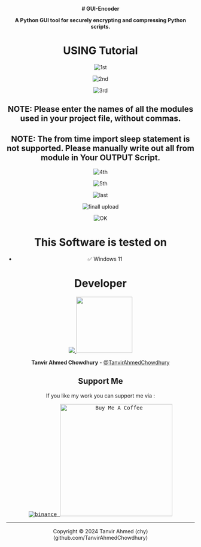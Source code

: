 <div align="center">
  
  <b># GUI-Encoder </b>
  
  <b>A Python GUI tool for securely encrypting and compressing Python scripts.</b> <br>
  
  # USING Tutorial
  ![1st](https://github.com/user-attachments/assets/bcde1525-c8eb-42c7-9ee2-cbe860ad73b0)

  ![2nd](https://github.com/user-attachments/assets/e34ffffd-7a74-4c9c-90f9-c828175bbd01)

![3rd](https://github.com/user-attachments/assets/f14d2561-a2c7-4040-8e45-e8262adcd40d)

  ## NOTE: Please enter the names of all the modules used in your project file, without commas.
  ## NOTE: The from time import sleep statement is not supported. Please manually write out all from module in Your OUTPUT Script.

![4th](https://github.com/user-attachments/assets/d34b4933-3300-4dbf-bbdb-9ab7ac215ee3)

  ![5th](https://github.com/user-attachments/assets/181a868a-cc86-4b24-b4a6-3500d867a050)

  ![last](https://github.com/user-attachments/assets/5361644e-dbe8-4d75-ac19-b01347aefd60)

![finall upload](https://github.com/user-attachments/assets/1cd73d4e-b9e1-49a0-ae57-94a9d5ff831d)


![OK](https://github.com/user-attachments/assets/7f7b6d64-d85f-4f7c-a9b4-777a82aa4732)


  # This Software is tested on
  
  -  ✅ Windows 11

  # Developer
  
  <a href="https://github.com/TanvirAhmedChowdhury/">
   <img src="https://cdn4.iconfinder.com/data/icons/fun-colorful-academic/700/Student_Icon_-_Illustration-512.png" /> 
   <img width="150px" src=https://github.com/TanvirAhmedChowdhury/ />
  
  </a>
  
  
  **Tanvir Ahmed Chowdhury** - [@TanvirAhmedChowdhury](https://github.com/TanvirAhmedChowdhury/)

  
  ## Support Me
  If you like my work you can support me via :
  
  <a href="https://google.com" target="_blank"> <kbd> 
         ![binance](https://github.com/user-attachments/assets/0f24fc0e-0d52-43e6-a956-e80c62e972c5)
          </a> <a href="https://google.com" target="_blank"> <kbd> <img src="https://miro.medium.com/v2/resize:fit:720/format:webp/1*EPdXV6DAFtthI3w-d0XUcg.jpeg" alt="Buy Me A Coffee" width="300"></a>
  
  
  <hr>
  
  Copyright © 2024 Tanvir Ahmed (chy) (github.com/TanvirAhmedChowdhury)
